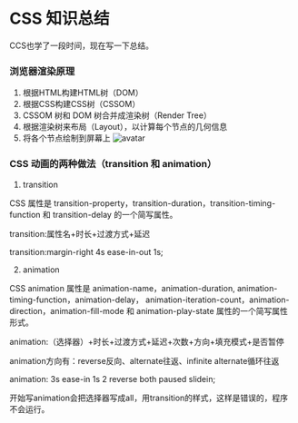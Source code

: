 # CSS 知识总结
CCS也学了一段时间，现在写一下总结。
### 浏览器渲染原理
1. 根据HTML构建HTML树（DOM）
2. 根据CSS构建CSS树（CSSOM）
3. CSSOM 树和 DOM 树合并成渲染树（Render Tree）
4. 根据渲染树来布局（Layout），以计算每个节点的几何信息
5. 将各个节点绘制到屏幕上
![avatar](https://developers.google.com/web/fundamentals/performance/critical-rendering-path/images/render-tree-construction.png)

### CSS 动画的两种做法（transition 和 animation）
1. transition 

CSS 属性是 transition-property，transition-duration，transition-timing-function 和 transition-delay 的一个简写属性。

transition:属性名+时长+过渡方式+延迟

transition:margin-right 4s ease-in-out 1s;


2. animation 

CSS animation 属性是 animation-name，animation-duration, animation-timing-function，animation-delay，
animation-iteration-count，animation-direction，animation-fill-mode 和 animation-play-state 属性的一个简写属性形式。

animation:（选择器）+时长+过渡方式+延迟+次数+方向+填充模式+是否暂停

animation方向有：reverse反向、alternate往返、infinite alternate循环往返

animation: 3s ease-in 1s 2 reverse both paused slidein;

开始写animation会把选择器写成all，用transition的样式，这样是错误的，程序不会运行。
